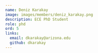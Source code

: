 ```yaml
---
name: Deniz Karakay
image: images/members/deniz_karakay.png
description: ECE PhD Student
role: phd
ord: 5
links:
  email: dkarakay@arizona.edu
  github: dkarakay
---
```


